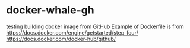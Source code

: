 # docker-whale-gh
testing building docker image from GitHub
Example of Dockerfile is from 
https://docs.docker.com/engine/getstarted/step_four/
https://docs.docker.com/docker-hub/github/
